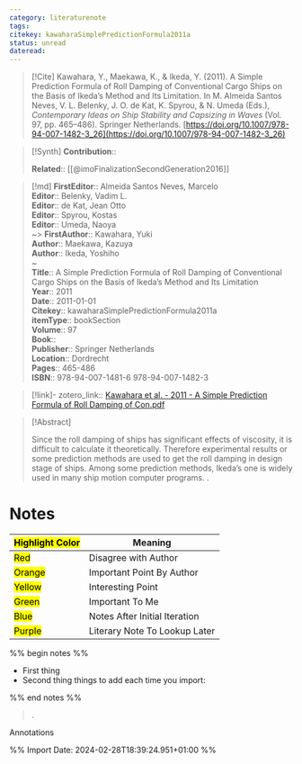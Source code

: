 ```yaml
---
category: literaturenote
tags: 
citekey: kawaharaSimplePredictionFormula2011a
status: unread
dateread:
---
```


> [!Cite]
> Kawahara, Y., Maekawa, K., & Ikeda, Y. (2011). A Simple Prediction Formula of Roll Damping of Conventional Cargo Ships on the Basis of Ikeda’s Method and Its Limitation. In M. Almeida Santos Neves, V. L. Belenky, J. O. de Kat, K. Spyrou, & N. Umeda (Eds.), _Contemporary Ideas on Ship Stability and Capsizing in Waves_ (Vol. 97, pp. 465–486). Springer Netherlands. [https://doi.org/10.1007/978-94-007-1482-3_26](https://doi.org/10.1007/978-94-007-1482-3_26)

>[!Synth]
>**Contribution**:: 
>
>**Related**::  [[@imoFinalizationSecondGeneration2016]] 
>

>[!md]
> **FirstEditor**:: Almeida Santos Neves, Marcelo  
> **Editor**:: Belenky, Vadim L.  
> **Editor**:: de Kat, Jean Otto  
> **Editor**:: Spyrou, Kostas  
> **Editor**:: Umeda, Naoya  
~> **FirstAuthor**:: Kawahara, Yuki  
> **Author**:: Maekawa, Kazuya  
> **Author**:: Ikeda, Yoshiho  
~    
> **Title**:: A Simple Prediction Formula of Roll Damping of Conventional Cargo Ships on the Basis of Ikeda’s Method and Its Limitation  
> **Year**:: 2011  
> **Date**:: 2011-01-01  
> **Citekey**:: kawaharaSimplePredictionFormula2011a  
> **itemType**:: bookSection  
> **Volume**:: 97  
> **Book**::   
> **Publisher**:: Springer Netherlands  
> **Location**:: Dordrecht   
> **Pages**:: 465-486  
> **ISBN**:: 978-94-007-1481-6 978-94-007-1482-3    

> [!link]-
> zotero_link:: [Kawahara et al. - 2011 - A Simple Prediction Formula of Roll Damping of Con.pdf](zotero://select/library/items/DGHUUM8I)


> [!Abstract]
>
> Since the roll damping of ships has significant effects of viscosity, it is difficult to calculate it theoretically. Therefore experimental results or some prediction methods are used to get the roll damping in design stage of ships. Among some prediction methods, Ikeda’s one is widely used in many ship motion computer programs.
>.
> 
# Notes

| <mark class="hltr-grey">Highlight Color</mark> | Meaning                       |
| ---------------------------------------------- | ----------------------------- |
| <mark class="hltr-red">Red</mark>              | Disagree with Author          |
| <mark class="hltr-orange">Orange</mark>        | Important Point By Author     |
| <mark class="hltr-yellow">Yellow</mark>        | Interesting Point             |
| <mark class="hltr-green">Green</mark>          | Important To Me               |
| <mark class="hltr-blue">Blue</mark>            | Notes After Initial Iteration |
| <mark class="hltr-purple">Purple</mark>        | Literary Note To Lookup Later |

%% begin notes %%
- First thing
- Second thing
things to add each time you import:

%% end notes %%

>.
 
 Annotations


%% Import Date: 2024-02-28T18:39:24.951+01:00 %%
